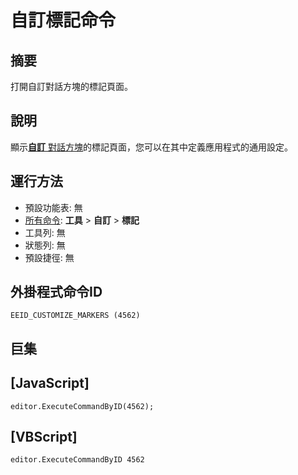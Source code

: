 # 自訂標記命令

## 摘要

打開自訂對話方塊的標記頁面。

## 說明

顯示[**自訂** 對話方塊](../../dlg/customize/index)的標記頁面，您可以在其中定義應用程式的通用設定。

## 運行方法

- 預設功能表: 無
- [所有命令](all_commands): **工具** \> **自訂** \> **標記**
- 工具列: 無
- 狀態列: 無
- 預設捷徑: 無

## 外掛程式命令ID

```
EEID_CUSTOMIZE_MARKERS (4562)```

## 巨集

## \[JavaScript\]

```
editor.ExecuteCommandByID(4562);
```

## \[VBScript\]

```
editor.ExecuteCommandByID 4562
```
